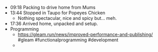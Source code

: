 - 09:18 Packing to drive home from Mums
- 13:44 Stopped in Taupo for Popeyes Chicken
	- Nothing spectacular, nice and spicy but... meh.
- 17:36 Arrived home, unpacked and setup.
- Programming
	- https://gleam.run/news/improved-performance-and-publishing/ #gleam #functionalprogramming #development
	-